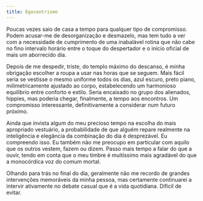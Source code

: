 ```yaml
---
title: Egocentrismo
---
```


Poucas vezes saio de casa a tempo para qualquer tipo de compromisso. Podem acusar-me de desorganização e desmazelo, mas tem tudo a ver com a necessidade de cumprimento de uma inabalável rotina que não cabe no fino intervalo horário entre o toque do despertador e o início oficial de mais um aborrecido dia.

Depois de me despedir, triste, do templo máximo do descanso, é minha obrigação escolher a roupa a usar nas horas que se seguem. Mais fácil seria se vestisse o mesmo uniforme todos os dias, azul escuro, preto piano, milimetricamente ajustado ao corpo, estabelecendo um harmonioso equilíbrio entre conforto e estilo. Seria encaixado no grupo dos alienados, hippies, mas poderia chegar, finalmente, a tempo aos encontros. Um compromisso interessante, definitivamente a considerar num futuro próximo.

Ainda que invista algum do meu precioso tempo na escolha do mais apropriado vestuário, a probabilidade de que alguém repare realmente na inteligência e elegância da combinação do dia é desprezável. Eu compreendo isso. Eu também não me preocupo em particular com aquilo que os outros vestem, fazem ou dizem. Passo mais tempo a falar do que a ouvir, tendo em conta que o meu timbre é muitíssimo mais agradável do que a monocórdica voz do comum mortal.

Olhando para trás no final do dia, geralmente não me recordo de grandes intervenções memoráveis da minha pessoa, mas certamente continuarei a intervir ativamente no debate casual que é a vida quotidiana. Díficil de evitar.
